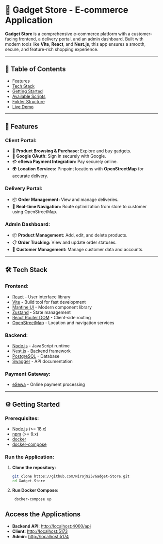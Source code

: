 # 📱 **Gadget Store - E-commerce Application**

**Gadget Store** is a comprehensive e-commerce platform with a customer-facing frontend, a delivery portal, and an admin dashboard. Built with modern tools like **Vite**, **React**, and **Nest.js**, this app ensures a smooth, secure, and feature-rich shopping experience.

---

## 📑 **Table of Contents**  

- [Features](#features)  
- [Tech Stack](#tech-stack)  
- [Getting Started](#getting-started)  
- [Available Scripts](#available-scripts)  
- [Folder Structure](#folder-structure)  
- [Live Demo](#live-demo)  

---

## 🚀 **Features**  

### **Client Portal:**  
- 🛒 **Product Browsing & Purchase:** Explore and buy gadgets.  
- 🔐 **Google OAuth:** Sign in securely with Google.  
- 💳 **eSewa Payment Integration:** Pay securely online.  
- 🌍 **Location Services:** Pinpoint locations with **OpenStreetMap** for accurate delivery.  

### **Delivery Portal:**  
- 📦 **Order Management:** View and manage deliveries.  
- 🧭 **Real-time Navigation:** Route optimization from store to customer using OpenStreetMap.  

### **Admin Dashboard:**  
- 📦 **Product Management:** Add, edit, and delete products.  
- 📋 **Order Tracking:** View and update order statuses.  
- 👥 **Customer Management:** Manage customer data and accounts.  

---

## 🛠️ **Tech Stack**  

### **Frontend:**  
- [React](https://reactjs.org/) - User interface library  
- [Vite](https://vitejs.dev/) - Build tool for fast development  
- [Mantine UI](https://mantine.dev/) - Modern component library  
- [Zustand](https://github.com/pmndrs/zustand) - State management  
- [React Router DOM](https://reactrouter.com/) - Client-side routing  
- [OpenStreetMap](https://www.openstreetmap.org/) - Location and navigation services  

### **Backend:**  
- [Node.js](https://nodejs.org/) - JavaScript runtime  
- [Nest.js](https://nestjs.com/) - Backend framework  
- [PostgreSQL](https://www.postgresql.org/) - Database  
- [Swagger](https://swagger.io/) - API documentation  

### **Payment Gateway:**  
- [eSewa](https://esewa.com.np/) - Online payment processing  

---

## ⚙️ **Getting Started**  

### **Prerequisites:**  
- [Node.js](https://nodejs.org/) (>= 18.x)  
- [npm](https://www.npmjs.com/) (>= 9.x)  
- [docker](https://docs.docker.com/get-docker/)
- [docker-compose](https://docs.docker.com/compose/install/)

### **Run the Application:**  
1. **Clone the repository:**  
   ```bash  
   git clone https://github.com/Niroj925/Gadget-Store.git  
   cd Gadget-Store

2. **Run Docker Compose:**
   ```bash
    docker-compose up

## **Access the Applications**

- **Backend API**: [http://localhost:4000/api](http://localhost:4000/api)
- **Client**: [http://localhost:5173](http://localhost:5173)
- **Admin**: [http://localhost:5174](http://localhost:5174)